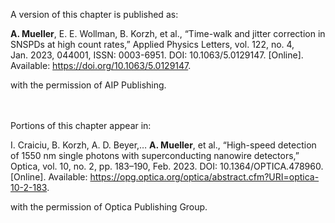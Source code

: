 A version of this chapter is published as:

**A. Mueller**, E. E. Wollman, B. Korzh, et al., “Time-walk and jitter correction in SNSPDs at high count rates,” Applied Physics Letters, vol. 122, no. 4, Jan. 2023, 044001, ISSN: 0003-6951. DOI: 10.1063/5.0129147. \[Online\]. Available: <https://doi.org/10.1063/5.0129147>.

with the permission of AIP Publishing.

<br> <br> Portions of this chapter appear in:

I. Craiciu, B. Korzh, A. D. Beyer,… **A. Mueller**, et al., “High-speed detection of 1550 nm single photons with superconducting nanowire detectors,” Optica, vol. 10, no. 2, pp. 183–190, Feb. 2023. DOI: 10.1364/OPTICA.478960. \[Online\]. Available: <https://opg.optica.org/optica/abstract.cfm?URI=optica-10-2-183>.

with the permission of Optica Publishing Group.
